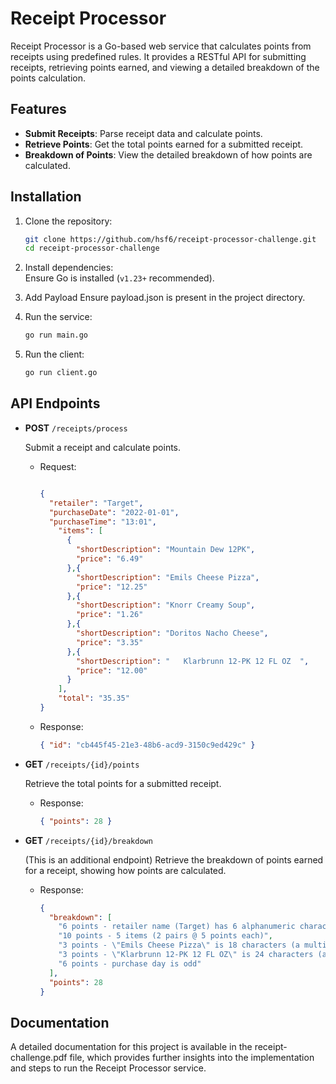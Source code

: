 
# Receipt Processor

Receipt Processor is a Go-based web service that calculates points from receipts using predefined rules. It provides a RESTful API for submitting receipts, retrieving points earned, and viewing a detailed breakdown of the points calculation.

## Features
- **Submit Receipts**: Parse receipt data and calculate points.
- **Retrieve Points**: Get the total points earned for a submitted receipt.
- **Breakdown of Points**: View the detailed breakdown of how points are calculated.

## Installation
1. Clone the repository:  
   ```bash
   git clone https://github.com/hsf6/receipt-processor-challenge.git
   cd receipt-processor-challenge
   ```
2. Install dependencies:  
   Ensure Go is installed (`v1.23+` recommended).  

3. Add Payload
   Ensure payload.json is present in the project directory.

4. Run the service:  
   ```bash
   go run main.go
   ```
5. Run the client:  
   ```bash
   go run client.go
   ```

## API Endpoints

- **POST** `/receipts/process`
  
  Submit a receipt and calculate points.  
  - Request:  
    ```json

    {
      "retailer": "Target",
      "purchaseDate": "2022-01-01",
      "purchaseTime": "13:01",
        "items": [
          {
            "shortDescription": "Mountain Dew 12PK",
            "price": "6.49"
          },{
            "shortDescription": "Emils Cheese Pizza",
            "price": "12.25"
          },{
            "shortDescription": "Knorr Creamy Soup",
            "price": "1.26"
          },{
            "shortDescription": "Doritos Nacho Cheese",
            "price": "3.35"
          },{
            "shortDescription": "   Klarbrunn 12-PK 12 FL OZ  ",
            "price": "12.00"
          }
        ],
        "total": "35.35"
    }

    ```
  - Response:  
    ```json
    { "id": "cb445f45-21e3-48b6-acd9-3150c9ed429c" }
    ```

- **GET** `/receipts/{id}/points`
  
  Retrieve the total points for a submitted receipt.  
  - Response:  
    ```json
    { "points": 28 }
    ```

- **GET** `/receipts/{id}/breakdown`

  (This is an additional endpoint)
  Retrieve the breakdown of points earned for a receipt, showing how points are calculated.  
  - Response:  
    ```json
    {
      "breakdown": [
        "6 points - retailer name (Target) has 6 alphanumeric characters",
        "10 points - 5 items (2 pairs @ 5 points each)",
        "3 points - \"Emils Cheese Pizza\" is 18 characters (a multiple of 3), item price 12.25 * 0.2 = 2.45 which is rounded to: 3 points",
        "3 points - \"Klarbrunn 12-PK 12 FL OZ\" is 24 characters (a multiple of 3), item price 12.00 * 0.2 = 2.40 which is rounded to: 3 points",
        "6 points - purchase day is odd"
      ],
      "points": 28
    }
    ```
## Documentation
A detailed documentation for this project is available in the receipt-challenge.pdf file, which provides further insights into the implementation and steps to run the Receipt Processor service.
